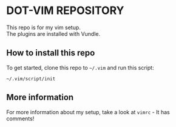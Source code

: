 DOT-VIM REPOSITORY
==================


This repo is for my vim setup.  
The plugins are installed with Vundle.


How to install this repo
------------------------

To get started, clone this repo to `~/.vim` and run this script:

    ~/.vim/script/init


More information
----------------

For more information about my setup, take a look at `vimrc` - It has comments!

